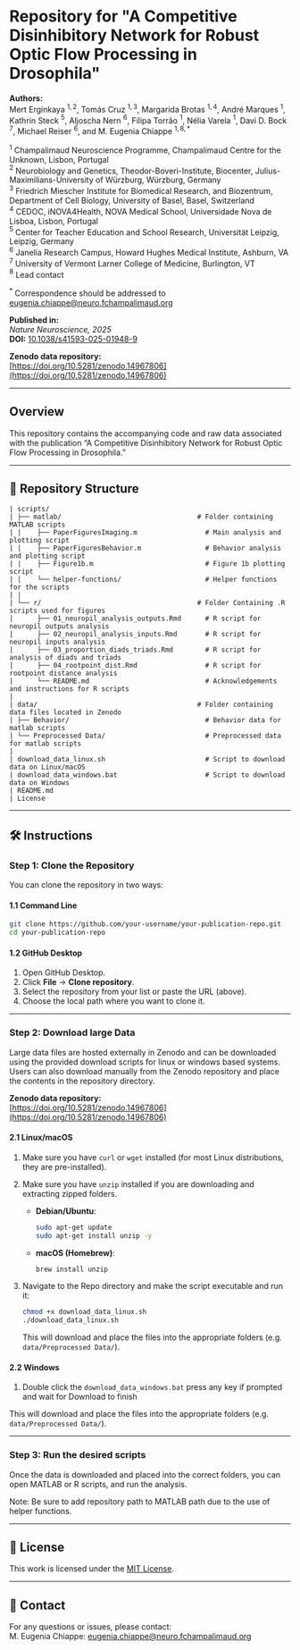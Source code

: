 # Repository for "A Competitive Disinhibitory Network for Robust Optic Flow Processing in Drosophila"

**Authors:**  
Mert Erginkaya $^{1,2}$, Tomás Cruz $^{1,3}$, Margarida Brotas $^{1,4}$, André Marques $^{1}$, Kathrin Steck $^{5}$, Aljoscha Nern $^{6}$, Filipa Torrão $^{1}$, Nélia Varela $^{1}$, Davi D. Bock $^{7}$, Michael Reiser $^{6}$, and M. Eugenia Chiappe $^{1,8,*}$

$^{1}$ Champalimaud Neuroscience Programme, Champalimaud Centre for the Unknown, Lisbon, Portugal  
$^{2}$ Neurobiology and Genetics, Theodor-Boveri-Institute, Biocenter, Julius-Maximilians-University of Würzburg, Würzburg, Germany  
$^{3}$ Friedrich Miescher Institute for Biomedical Research, and Biozentrum, Department of Cell Biology, University of Basel, Basel, Switzerland  
$^{4}$ CEDOC, iNOVA4Health, NOVA Medical School, Universidade Nova de Lisboa, Lisbon, Portugal  
$^{5}$ Center for Teacher Education and School Research, Universität Leipzig, Leipzig, Germany  
$^{6}$ Janelia Research Campus, Howard Hughes Medical Institute, Ashburn, VA  
$^{7}$ University of Vermont Larner College of Medicine, Burlington, VT  
$^{8}$ Lead contact

$^{*}$ Correspondence should be addressed to [eugenia.chiappe@neuro.fchampalimaud.org](mailto:eugenia.chiappe@neuro.fchampalimaud.org)

**Published in:**  
*Nature Neuroscience, 2025*\
**DOI:** [10.1038/s41593-025-01948-9](https://doi.org/10.1038/s41593-025-01948-9)

**Zenodo data repository:**\
[https://doi.org/10.5281/zenodo.14967806](https://doi.org/10.5281/zenodo.14967806)

---

## Overview
This repository contains the accompanying code and raw data associated with the publication “A Competitive Disinhibitory Network for Robust Optic Flow Processing in Drosophila.” 

---

## 📁 Repository Structure

```
| scripts/
| ├── matlab/                                  # Folder containing MATLAB scripts
| |    ├── PaperFiguresImaging.m                 # Main analysis and plotting script
| |    ├── PaperFiguresBehavior.m                # Behavior analysis and plotting script
| |    ├── Figure1b.m                            # Figure 1b plotting script
| |    └── helper-functions/                     # Helper functions for the scripts
| |
| └── r/                                       # Folder Containing .R scripts used for figures 
|      ├── 01_neuropil_analysis_outputs.Rmd      # R script for neuropil outputs analysis
|      ├── 02_neuropil_analysis_inputs.Rmd       # R script for neuropil inputs analysis 
|      ├── 03_proportion_diads_triads.Rmd        # R script for analysis of diads and triads
|      ├── 04_rootpoint_dist.Rmd                 # R script for rootpoint distance analysis
|      └── README.md                             # Acknowledgements and instructions for R scripts
|
| data/                                        # Folder containing data files located in Zenodo
| ├── Behavior/                                  # Behavior data for matlab scripts
| └── Preprocessed Data/                         # Preprocessed data for matlab scripts
|
| download_data_linux.sh                         # Script to download data on Linux/macOS
| download_data_windows.bat                      # Script to download data on Windows
| README.md
| License
```

---

## 🛠️ Instructions

### Step 1: Clone the Repository

You can clone the repository in two ways:

#### 1.1 Command Line

```bash
git clone https://github.com/your-username/your-publication-repo.git
cd your-publication-repo
```

#### 1.2 GitHub Desktop

1. Open GitHub Desktop.  
2. Click **File** → **Clone repository**.  
3. Select the repository from your list or paste the URL (above).  
4. Choose the local path where you want to clone it.

---

### Step 2: Download large Data

Large data files are hosted externally in Zenodo and can be downloaded using the provided download scripts for linux or windows based systems. Users can also download manually from the Zenodo repository and place the contents in the repository directory.

**Zenodo data repository:**\
[https://doi.org/10.5281/zenodo.14967806](https://doi.org/10.5281/zenodo.14967806) 

#### 2.1 Linux/macOS

1. Make sure you have `curl` or `wget` installed (for most Linux distributions, they are pre-installed).
2. Make sure you have `unzip` installed if you are downloading and extracting zipped folders.

   - **Debian/Ubuntu**:
     ```bash
     sudo apt-get update
     sudo apt-get install unzip -y
     ```
   - **macOS (Homebrew)**:
     ```bash
     brew install unzip
     ```

3. Navigate to the Repo directory and make the script executable and run it:
   ```bash
   chmod +x download_data_linux.sh
   ./download_data_linux.sh
   ```
   This will download and place the files into the appropriate folders (e.g. `data/Preprocessed Data/`).

#### 2.2 Windows

1. Double click the `download_data_windows.bat` press any key if prompted and wait for Download to finish

This will download and place the files into the appropriate folders (e.g. `data/Preprocessed Data/`).



---

### Step 3: Run the desired scripts

Once the data is downloaded and placed into the correct folders, you can open MATLAB or R scripts, and run the analysis. 

Note:
Be sure to add repository path to MATLAB path due to the use of helper functions.

---

## 🐝 License

This work is licensed under the [MIT License](License).

---

## 📧 Contact

For any questions or issues, please contact:  
M. Eugenia Chiappe: [eugenia.chiappe@neuro.fchampalimaud.org](mailto:eugenia.chiappe@neuro.fchampalimaud.org)

